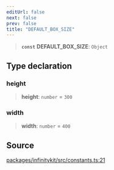 ```yaml
---
editUrl: false
next: false
prev: false
title: "DEFAULT_BOX_SIZE"
---
```


> **`const`** **DEFAULT\_BOX\_SIZE**: `Object`

## Type declaration

### height

> **height**: `number` = `300`

### width

> **width**: `number` = `400`

## Source

[packages/infinitykit/src/constants.ts:21](https://github.com/nodenogg-in/alpha-p2p/blob/fd5f5c9/packages/infinitykit/src/constants.ts#L21)
